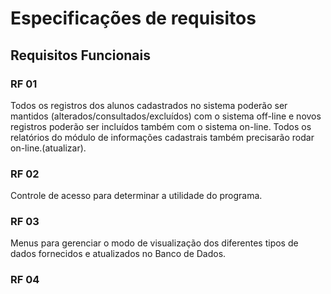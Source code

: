 # Especificações de requisitos

## Requisitos Funcionais

### RF 01

 Todos os registros dos alunos cadastrados no sistema poderão ser mantidos (alterados/consultados/excluídos) com o sistema off-line e novos registros poderão ser incluídos também com o sistema on-line. Todos os relatórios do módulo de informações cadastrais também precisarão rodar on-line.(atualizar).

### RF 02

Controle de acesso para determinar a utilidade do programa.

### RF 03

 Menus para gerenciar o modo de visualização dos diferentes tipos de dados fornecidos e atualizados no Banco de Dados.

### RF 04

